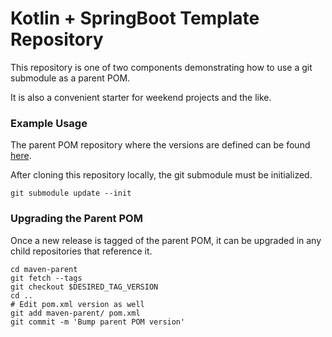 # Kotlin + SpringBoot Template Repository

This repository is one of two components demonstrating how to use a git submodule as a parent POM.

It is also a convenient starter for weekend projects and the like.

### Example Usage

The parent POM repository where the versions are defined can be found 
[here](https://github.com/tajacks/kotlin-spring-boot-parent).

After cloning this repository locally, the git submodule must be initialized.

```
git submodule update --init
```

### Upgrading the Parent POM

Once a new release is tagged of the parent POM, it can be upgraded in any child repositories that 
reference it.

```shell
cd maven-parent
git fetch --tags
git checkout $DESIRED_TAG_VERSION
cd ..
# Edit pom.xml version as well
git add maven-parent/ pom.xml
git commit -m 'Bump parent POM version'
```
